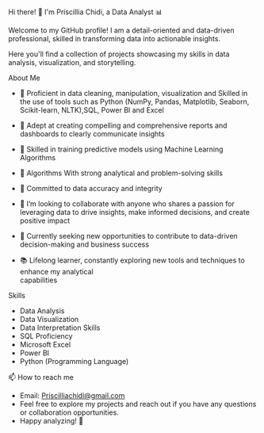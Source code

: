 Hi there! 👋 I'm Priscillia Chidi, a Data Analyst 📊 

Welcome to my GitHub profile! I am a detail-oriented and data-driven professional, skilled in transforming data into actionable insights. 

Here you'll find a collection of projects showcasing my skills in data analysis, visualization, and storytelling.

About Me
- 🌱 Proficient in data cleaning, manipulation, visualization and  Skilled in the use of tools such as Python (NumPy, Pandas, Matplotlib, Seaborn, Scikit-learn, NLTK),SQL, 
      Power BI and Excel
- 🌱 Adept at creating compelling and comprehensive reports and dashboards to clearly communicate insights
- 🌱 Skilled in training predictive models using Machine Learning Algorithms  
- 🌱 Algorithms With strong analytical and problem-solving skills
- 🌱 Committed to data accuracy and integrity

- 💞️ I’m looking to collaborate with anyone who shares a passion for leveraging data to drive 
       insights, make informed decisions, and create positive impact 
- 💼 Currently seeking new opportunities to contribute to data-driven decision-making and
        business success 
- 📚 Lifelong learner, constantly exploring new tools and techniques to enhance my analytical  
  capabilities
  
 Skills
- Data Analysis
- Data Visualization 
- Data Interpretation Skills 
- SQL Proficiency
- Microsoft Excel
- Power BI
- Python (Programming Language)
  
📫 How to reach me 
-	Email: Priscilliachidi@gmail.com
-	Feel free to explore my projects and reach out if you have any questions or collaboration opportunities.
-	Happy analyzing! 🚀




<!---
PriscyC/PriscyC is a ✨ special ✨ repository because its `README.md` (this file) appears on your GitHub profile.
You can click the Preview link to take a look at your changes.
--->
